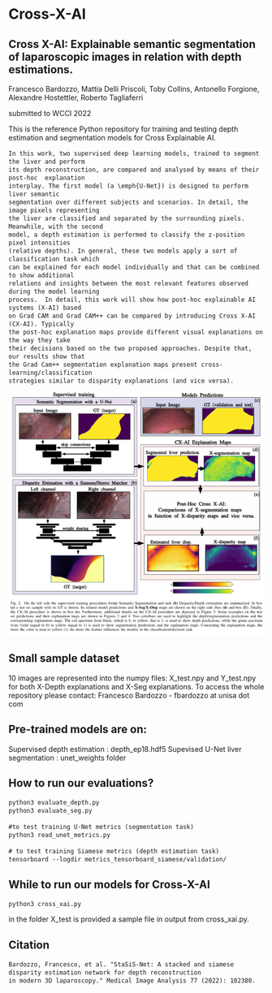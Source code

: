 # Cross-X-AI
## Cross X-AI: Explainable semantic segmentation of laparoscopic images in relation with depth estimations.

Francesco Bardozzo, Mattia Delli Priscoli, Toby Collins, Antonello Forgione, Alexandre Hostettler, Roberto Tagliaferri

submitted to WCCI 2022



This is the reference Python repository 
for training and testing depth estimation and segmentation models
for Cross Explainable AI.

```
In this work, two supervised deep learning models, trained to segment the liver and perform
its depth reconstruction, are compared and analysed by means of their post-hoc  explanation
interplay. The first model (a \emph{U-Net}) is designed to perform liver semantic
segmentation over different subjects and scenarios. In detail, the image pixels representing
the liver are classified and separated by the surrounding pixels. Meanwhile, with the second
model, a depth estimation is performed to classify the z-position pixel intensities 
(relative depths). In general, these two models apply a sort of classification task which
can be explained for each model individually and that can be combined to show additional
relations and insights between the most relevant features observed during the model learning
process.  In detail, this work will show how post-hoc explainable AI systems (X-AI) based 
on Grad CAM and Grad CAM++ can be compared by introducing Cross X-AI (CX-AI). Typically 
the post-hoc explanation maps provide different visual explanations on the way they take
their decisions based on the two proposed approaches. Despite that, our results show that
the Grad Cam++ segmentation explanation maps present cross-learning/classification 
strategies similar to disparity explanations (and vice versa).
```



![Test Image 6](https://github.com/lodeguns/Cross-X-AI/blob/main/pipexai.png)




## Small sample dataset
10 images are represented into the numpy files: X_test.npy and Y_test.npy for both X-Depth explanations and
X-Seg explanations. To access the whole repository please contact: Francesco Bardozzo - fbardozzo at unisa dot com

## Pre-trained models are on:
Supervised depth estimation : depth_ep18.hdf5
Supevised U-Net liver segmentation : unet_weights folder

## How to run our evaluations?

```
python3 evaluate_depth.py
python3 evaluate_seg.py

#to test training U-Net metrics (segmentation task)
python3 read_unet_metrics.py

# to test training Siamese metrics (depth estimation task)
tensorboard --logdir metrics_tensorboard_siamese/validation/     
```

## While to run our models for Cross-X-AI

```
python3 cross_xai.py
```

in the folder X_test is provided a sample file in output from cross_xai.py.
 
 

## Citation

```
Bardozzo, Francesco, et al. "StaSiS-Net: A stacked and siamese disparity estimation network for depth reconstruction
in modern 3D laparoscopy." Medical Image Analysis 77 (2022): 102380.
```


